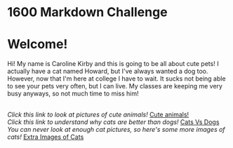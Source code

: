 # 1600 Markdown Challenge

<h1>Welcome!</h1>

<p1>
Hi! My name is Caroline Kirby and this is going to be all about cute pets! I actually have a cat named Howard, but I've always wanted a dog too. However, now that I'm here at college I have to wait. It sucks not being able to see your pets very often, but I can live. My classes are keeping me very busy anyways, so not much time to miss him!
</p1><br><br>

*Click this link to look at pictures of cute animals!* [Cute animals!](cute_animals.md)<br>
*Click this link to understand why cats are better than dogs!* [Cats Vs Dogs](cats_vs_dogs.md)<br>
*You can never look at enough cat pictures, so here's some more images of cats!* [Extra Images of Cats](more_images_of_cats.md)
